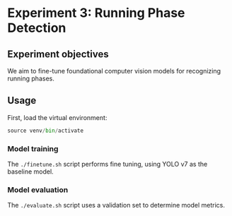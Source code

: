 # Experiment 3: Running Phase Detection

## Experiment objectives
We aim to fine-tune foundational computer vision models for recognizing running phases.

## Usage
First, load the virtual environment:

```Python
source venv/bin/activate
```

### Model training
The `./finetune.sh` script performs fine tuning, using YOLO v7 as the baseline model.

### Model evaluation
The `./evaluate.sh` script uses a validation set to determine model metrics.
